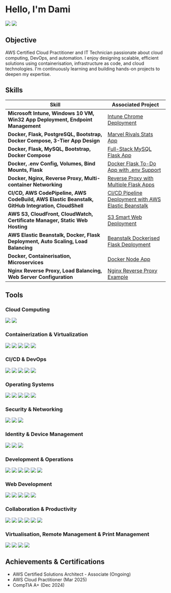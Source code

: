 # Hello, I'm Dami
<a href="https://www.linkedin.com/in/oluwadamilare-a-388b01103/"><img src="https://img.shields.io/badge/-LinkedIn-0072b1?&style=for-the-badge&logo=linkedin&logoColor=white" /></a> <a href="https://medium.com/@damiadebayo98">
    <img src="https://img.shields.io/badge/-Medium-12100E?style=for-the-badge&logo=medium&logoColor=white" />
</a>

## Objective

AWS Certified Cloud Practitioner and IT Technician passionate about cloud computing, DevOps, and automation. I enjoy designing scalable, efficient solutions using containerisation, infrastructure as code, and cloud technologies. I'm continuously learning and building hands-on projects to deepen my expertise.

## Skills

| Skill                                                                 | Associated Project                                                                                          |
|-----------------------------------------------------------------------|-------------------------------------------------------------------------------------------------------------|
| **Microsoft Intune, Windows 10 VM, Win32 App Deployment, Endpoint Management** | [Intune Chrome Deployment](https://github.com/MrDamiAde/intune-chrome-deployment)                          |
| **Docker, Flask, PostgreSQL, Bootstrap, Docker Compose, 3-Tier App Design** | [Marvel Rivals Stats App](https://github.com/MrDamiAde/marvel-rivals-stats-dockerised)                      |
| **Docker, Flask, MySQL, Bootstrap, Docker Compose**                  | [Full-Stack MySQL Flask App](https://github.com/MrDamiAde/fullstack-mysql-flask-docker)                     |
| **Docker, .env Config, Volumes, Bind Mounts, Flask**                 | [Docker Flask To-Do App with .env Support](https://github.com/MrDamiAde/docker-flask-todo-env)              |
| **Docker, Nginx, Reverse Proxy, Multi-container Networking**          | [Reverse Proxy with Multiple Flask Apps](https://github.com/MrDamiAde/reverse-proxy-projects)              |
| **CI/CD, AWS CodePipeline, AWS CodeBuild, AWS Elastic Beanstalk, GitHub Integration, CloudShell** | [CI/CD Pipeline Deployment with AWS Elastic Beanstalk](https://github.com/MrDamiAde/CI-CD-Pipeline-AWS-Codepipeline-Beanstalk) |
| **AWS S3, CloudFront, CloudWatch, Certificate Manager, Static Web Hosting** | [S3 Smart Web Deployment](https://github.com/MrDamiAde/AWS-Static-Web-Hosting-S3-CloudFront-CloudWatch-Configuration) |
| **AWS Elastic Beanstalk, Docker, Flask Deployment, Auto Scaling, Load Balancing** | [Beanstalk Dockerised Flask Deployment](https://github.com/MrDamiAde/beanstalk-dockerised-flask-deployment) |
| **Docker, Containerisation, Microservices**                           | [Docker Node App](https://github.com/MrDamiAde/docker-node-app)                                            |
| **Nginx Reverse Proxy, Load Balancing, Web Server Configuration**     | [Nginx Reverse Proxy Example](https://github.com/MrDamiAde/Nginx-Reverse-Proxy-Example)                    |







## Tools

### Cloud Computing
<a href="https://aws.amazon.com/"><img src="https://img.shields.io/badge/AWS-232F3E?style=for-the-badge&logo=amazon-aws&logoColor=white" /></a>
<a href="https://azure.microsoft.com/"><img src="https://img.shields.io/badge/Azure-0078D4?style=for-the-badge&logo=microsoft-azure&logoColor=white" /></a>

### Containerization & Virtualization
<a href="https://www.docker.com/"><img src="https://img.shields.io/badge/Docker-2496ED?style=for-the-badge&logo=docker&logoColor=white" /></a>
<a href="https://kubernetes.io/"><img src="https://img.shields.io/badge/Kubernetes-326CE5?style=for-the-badge&logo=kubernetes&logoColor=white" /></a>
<a href="https://www.virtualbox.org/"><img src="https://img.shields.io/badge/VirtualBox-183A61?style=for-the-badge&logo=virtualbox&logoColor=white" /></a>
<a href="https://aws.amazon.com/ec2/"><img src="https://img.shields.io/badge/AWS_EC2-FF9900?style=for-the-badge&logo=amazon-aws&logoColor=white" /></a>
<a href="https://aws.amazon.com/ecr/"><img src="https://img.shields.io/badge/AWS_ECR-FF9900?style=for-the-badge&logo=amazon-aws&logoColor=white" /></a>

### CI/CD & DevOps
<a href="https://aws.amazon.com/codepipeline/"><img src="https://img.shields.io/badge/AWS_CodePipeline-FF9900?style=for-the-badge&logo=amazon-aws&logoColor=white" /></a>
<a href="https://aws.amazon.com/codebuild/"><img src="https://img.shields.io/badge/AWS_CodeBuild-FF9900?style=for-the-badge&logo=amazon-aws&logoColor=white" /></a>
<a href="https://aws.amazon.com/codedeploy/"><img src="https://img.shields.io/badge/AWS_CodeDeploy-FF9900?style=for-the-badge&logo=amazon-aws&logoColor=white" /></a>
<a href="https://aws.amazon.com/cloudformation/"><img src="https://img.shields.io/badge/AWS_CloudFormation-FF9900?style=for-the-badge&logo=amazon-aws&logoColor=white" /></a>
<a href="https://aws.amazon.com/cloudwatch/"><img src="https://img.shields.io/badge/AWS_CloudWatch-FF9900?style=for-the-badge&logo=amazon-aws&logoColor=white" /></a>

### Operating Systems
<a href="https://www.microsoft.com/windows/windows-10"><img src="https://img.shields.io/badge/Windows_10-0078D6?style=for-the-badge&logo=windows&logoColor=white" /></a>
<a href="https://www.microsoft.com/windows/windows-11"><img src="https://img.shields.io/badge/Windows_11-0078D6?style=for-the-badge&logo=windows&logoColor=white" /></a>
<a href="https://www.apple.com/macos/"><img src="https://img.shields.io/badge/macOS-000000?style=for-the-badge&logo=apple&logoColor=white" /></a>
<a href="https://ubuntu.com/"><img src="https://img.shields.io/badge/Ubuntu-E95420?style=for-the-badge&logo=ubuntu&logoColor=white" /></a>
<a href="https://www.debian.org/"><img src="https://img.shields.io/badge/Debian-A81D33?style=for-the-badge&logo=debian&logoColor=white" /></a>

### Security & Networking
<a href="https://www.microsoft.com/en-us/windows/comprehensive-security"><img src="https://img.shields.io/badge/Microsoft_Windows_Defender-0078D4?style=for-the-badge&logo=windows&logoColor=white" /></a>
<a href="https://www.wireshark.org/"><img src="https://img.shields.io/badge/Wireshark-1679A7?style=for-the-badge&logo=wireshark&logoColor=white" /></a>
<a href="https://www.kali.org/"><img src="https://img.shields.io/badge/Kali_Linux-557C1E?style=for-the-badge&logo=kali-linux&logoColor=white" /></a>

### Identity & Device Management
<a href="https://entra.microsoft.com/"><img src="https://img.shields.io/badge/Entra_ID-0078D4?style=for-the-badge&logo=microsoft&logoColor=white" /></a>
<a href="https://learn.microsoft.com/en-us/azure/active-directory/"><img src="https://img.shields.io/badge/Active_Directory-0078D4?style=for-the-badge&logo=microsoft&logoColor=white" /></a>
<a href="https://learn.microsoft.com/en-us/mem/"><img src="https://img.shields.io/badge/Microsoft_Intune-0078D4?style=for-the-badge&logo=microsoft&logoColor=white" /></a>

### Development & Operations
<a href="https://docs.microsoft.com/en-us/powershell/"><img src="https://img.shields.io/badge/PowerShell-5391FE?style=for-the-badge&logo=powershell&logoColor=white" /></a>
<a href="https://azure.microsoft.com/"><img src="https://img.shields.io/badge/Azure-0078D4?style=for-the-badge&logo=microsoft-azure&logoColor=white" /></a>
<a href="https://www.microsoft.com/en-us/microsoft-365/endpoint-manager"><img src="https://img.shields.io/badge/Microsoft_Endpoint_Manager-0078D4?style=for-the-badge&logo=microsoft&logoColor=white" /></a>
<a href="https://github.com/"><img src="https://img.shields.io/badge/GitHub-181717?style=for-the-badge&logo=github&logoColor=white" /></a>
<a href="https://powerbi.microsoft.com/"><img src="https://img.shields.io/badge/Power_BI-F2C811?style=for-the-badge&logo=power-bi&logoColor=white" /></a>
<a href="https://powerautomate.microsoft.com/"><img src="https://img.shields.io/badge/Power_Automate-0366D6?style=for-the-badge&logo=power-automate&logoColor=white" /></a>

### Web Development
<a href="https://developer.mozilla.org/en-US/docs/Web/HTML"><img src="https://img.shields.io/badge/HTML-E34F26?style=for-the-badge&logo=html5&logoColor=white" /></a>
<a href="https://developer.mozilla.org/en-US/docs/Web/CSS"><img src="https://img.shields.io/badge/CSS-1572B6?style=for-the-badge&logo=css3&logoColor=white" /></a>
<a href="https://developer.mozilla.org/en-US/docs/Web/JavaScript"><img src="https://img.shields.io/badge/JavaScript-F7DF1E?style=for-the-badge&logo=javascript&logoColor=black" /></a>
<a href="https://www.git-scm.com/"><img src="https://img.shields.io/badge/Git-F05032?style=for-the-badge&logo=git&logoColor=white" /></a>
<a href="https://aws.amazon.com/s3/"><img src="https://img.shields.io/badge/Amazon_S3-569A31?style=for-the-badge&logo=amazons3&logoColor=white" /></a>

### Collaboration & Productivity
<a href="https://miro.com/"><img src="https://img.shields.io/badge/Miro-1D75C2?style=for-the-badge&logo=miro&logoColor=white" /></a>
<a href="https://www.atlassian.com/software/jira"><img src="https://img.shields.io/badge/Jira-0052CC?style=for-the-badge&logo=jira&logoColor=white" /></a>
<a href="https://www.microsoft.com/en-us/microsoft-365/sharepoint/collaboration"><img src="https://img.shields.io/badge/SharePoint-0078D4?style=for-the-badge&logo=microsoft-sharepoint&logoColor=white" /></a>
<a href="https://slack.com/"><img src="https://img.shields.io/badge/Slack-4A154B?style=for-the-badge&logo=slack&logoColor=white" /></a>
<a href="https://www.microsoft.com/microsoft-forms"><img src="https://img.shields.io/badge/Microsoft_Forms-0078D4?style=for-the-badge&logo=microsoft&logoColor=white" /></a>
<a href="https://www.box.com/en-gb/home?url_redirect=www.google.com%2F"><img src="https://img.shields.io/badge/Box-00C4CC?style=for-the-badge&logo=box&logoColor=white" /></a>

### Virtualisation, Remote Management & Print Management
<a href="https://www.virtualbox.org/"><img src="https://img.shields.io/badge/VirtualBox-183A61?style=for-the-badge&logo=virtualbox&logoColor=white" /></a>
<a href="https://www.papercut.com/"><img src="https://img.shields.io/badge/PaperCut-00CC00?style=for-the-badge&logo=papercut&logoColor=white" /></a>
<a href="https://www.teamviewer.com/"><img src="https://img.shields.io/badge/TeamViewer-0D2DFF?style=for-the-badge&logo=teamviewer&logoColor=white" /></a>
<a href="https://www.datto.com/"><img src="https://img.shields.io/badge/Datto_RMM-0000CC?style=for-the-badge&logo=datto&logoColor=white" /></a>





## Achievements & Certifications

- AWS Certified Solutions Architect - Associate (Ongoing)
- AWS Cloud Practitioner (Mar 2025)
- CompTIA A+ (Dec 2024)
  



